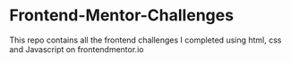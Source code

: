 # Frontend-Mentor-Challenges
This repo contains all the frontend challenges I completed using html,  css and Javascript on frontendmentor.io
